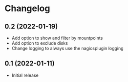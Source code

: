 Changelog
=========

0.2 (2022-01-19)
----------------

- Add option to show and filter by mountpoints
- Add option to exclude disks
- Change logging to always use the nagiosplugin logging

0.1 (2022-01-11)
----------------

- Initial release
